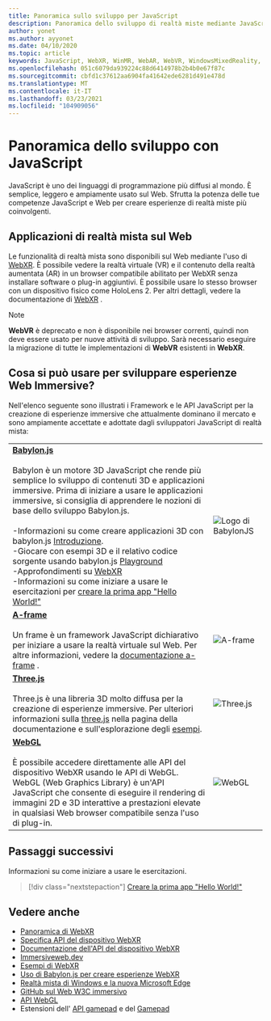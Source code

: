 ```yaml
---
title: Panoramica sullo sviluppo per JavaScript
description: Panoramica dello sviluppo di realtà miste mediante JavaScript per auricolari Web, per dispositivi mobili e Windows immersivi.
author: yonet
ms.author: ayyonet
ms.date: 04/10/2020
ms.topic: article
keywords: JavaScript, WebXR, WinMR, WebAR, WebVR, WindowsMixedReality, HoloLens, realtà mista di Windows, Web VR, Web XR, Web Mr, Web AR, 360, 360 video, 360 video, 360 Photo, 360 photos, 360 contenuto, immersive Web, immersive-Web, IW, immersiveweb
ms.openlocfilehash: 051c6079da939224c88d6414978b2b4b0e67f87c
ms.sourcegitcommit: cbfd1c37612aa6904fa41642ede6281d491e478d
ms.translationtype: MT
ms.contentlocale: it-IT
ms.lasthandoff: 03/23/2021
ms.locfileid: "104909056"
---
```

# <a name="javascript-development-overview"></a>Panoramica dello sviluppo con JavaScript

JavaScript è uno dei linguaggi di programmazione più diffusi al mondo. È semplice, leggero e ampiamente usato sul Web. Sfrutta la potenza delle tue competenze JavaScript e Web per creare esperienze di realtà miste più coinvolgenti.

## <a name="mixed-reality-applications-on-the-web"></a>Applicazioni di realtà mista sul Web

Le funzionalità di realtà mista sono disponibili sul Web mediante l'uso di [WebXR](webxr-overview.md). È possibile vedere la realtà virtuale (VR) e il contenuto della realtà aumentata (AR) in un browser compatibile abilitato per WebXR senza installare software o plug-in aggiuntivi. È possibile usare lo stesso browser con un dispositivo fisico come HoloLens 2. Per altri dettagli, vedere la documentazione di [WebXR](webxr-overview.md) .

> [!NOTE]
> **WebVR** è deprecato e non è disponibile nei browser correnti, quindi non deve essere usato per nuove attività di sviluppo. Sarà necessario eseguire la migrazione di tutte le implementazioni di **WebVR** esistenti in **WebXR**.

## <a name="what-can-i-use-to-develop-immersive-web-experiences"></a>Cosa si può usare per sviluppare esperienze Web Immersive?

Nell'elenco seguente sono illustrati i Framework e le API JavaScript per la creazione di esperienze immersive che attualmente dominano il mercato e sono ampiamente accettate e adottate dagli sviluppatori JavaScript di realtà mista:

|  |  |
| --- | --- |
|[**Babylon.js**](https://doc.babylonjs.com/)<br/><br/> Babylon è un motore 3D JavaScript che rende più semplice lo sviluppo di contenuti 3D e applicazioni immersive. Prima di iniziare a usare le applicazioni immersive, si consiglia di apprendere le nozioni di base dello sviluppo Babylon.js.<br/><br/>-Informazioni su come creare applicazioni 3D con babylon.js [Introduzione](https://doc.babylonjs.com/start).<br/>-Giocare con esempi 3D e il relativo codice sorgente usando babylon.js [Playground](https://doc.babylonjs.com/examples/)<br/>-Approfondimenti su [WebXR](https://doc.babylonjs.com/divingDeeper/webXR)<br/>-Informazioni su come iniziare a usare le esercitazioni per [creare la prima app "Hello World!"](tutorials/babylonjs-webxr-helloworld/introduction-01.md)|![Logo di BabylonJS](images/babylon.js.example.png) |
|[**A-frame**](https://aframe.io/) <br/><br/>Un frame è un framework JavaScript dichiarativo per iniziare a usare la realtà virtuale sul Web. Per altre informazioni, vedere la [documentazione a-frame](https://aframe.io/docs/1.2.0/introduction/) . |![A-frame](images/a-frame.example.png)  |
|[**Three.js**](https://threejs.org) <br/><br/>Three.js è una libreria 3D molto diffusa per la creazione di esperienze immersive. Per ulteriori informazioni sulla [three.js](https://threejs.org/docs/index.html#manual/en/introduction/Creating-a-scene) nella pagina della documentazione e sull'esplorazione degli [esempi](https://threejs.org/examples/#webgl_animation_cloth). |![Three.js](images/three.js.example.png)  |
|[**WebGL**](https://developer.mozilla.org/en-US/docs/Web/API/WebGL_API)  <br/><br/>È possibile accedere direttamente alle API del dispositivo WebXR usando le API di WebGL. WebGL (Web Graphics Library) è un'API JavaScript che consente di eseguire il rendering di immagini 2D e 3D interattive a prestazioni elevate in qualsiasi Web browser compatibile senza l'uso di plug-in. |![WebGL](images/webgl.example.png)  |

## <a name="next-steps"></a>Passaggi successivi

Informazioni su come iniziare a usare le esercitazioni.

> [!div class="nextstepaction"]
> [Creare la prima app "Hello World!"](tutorials/babylonjs-webxr-helloworld/introduction-01.md)

## <a name="see-also"></a>Vedere anche

* [Panoramica di WebXR](webxr-overview.md)
* [Specifica API del dispositivo WebXR](https://immersive-web.github.io/webxr/)
* [Documentazione dell'API del dispositivo WebXR](https://developer.mozilla.org/en-US/docs/Web/API/WebXR_Device_API)
* [Immersiveweb.dev](https://immersiveweb.dev/)
* [Esempi di WebXR](https://immersive-web.github.io/webxr-samples/)
* [Uso di Babylon.js per creare esperienze WebXR](https://doc.babylonjs.com/how_to/introduction_to_webxr)
* [Realtà mista di Windows e la nuova Microsoft Edge](/windows/mixed-reality/new-microsoft-edge#introducing-the-new-microsoft-edge)
* [GitHub sul Web W3C immersivo](https://github.com/immersive-web)
* [API WebGL](/previous-versions/windows/internet-explorer/ie-developer/dev-guides/bg182648(v=vs.85))
* Estensioni dell' [API gamepad](https://msdn.microsoft.com/library/dn743630(v=vs.85).aspx) e del [Gamepad](https://w3c.github.io/gamepad/extensions.html)
